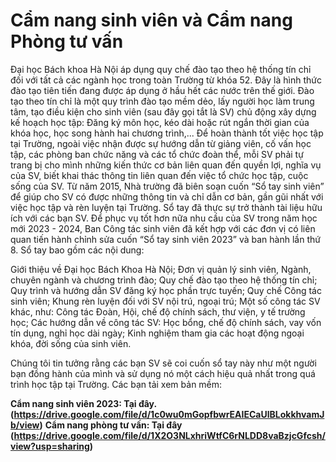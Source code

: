 # Cẩm nang sinh viên và Cẩm nang Phòng tư vấn

Đại học Bách khoa Hà Nội áp dụng quy chế đào tạo theo hệ thống tín chỉ đối với tất cả các ngành học trong toàn Trường từ khóa 52. Đây là hình thức đào tạo tiên tiến đang được áp dụng ở hầu hết các nước trên thế giới. Đào tạo theo tín chỉ là một quy trình đào tạo mềm dẻo, lấy người học làm trung tâm, tạo điều kiện cho sinh viên (sau đây gọi tắt là SV) chủ động xây dựng kế hoạch học tập: Đăng ký môn học, kéo dài hoặc rút ngắn thời gian của khóa học, học song hành hai chương trình,... Để hoàn thành tốt việc học tập tại Trường, ngoài việc nhận được sự hướng dẫn từ giảng viên, cố vấn học tập, các phòng ban chức năng và các tổ chức đoàn thể, mỗi SV phải tự trang bị cho mình những kiến thức cơ bản liên quan đến quyền lợi, nghĩa vụ của SV, biết khai thác thông tin liên quan đến việc tổ chức học tập, cuộc sống của SV. Từ năm 2015, Nhà trường đã biên soạn cuốn “Sổ tay sinh viên” để giúp cho SV có được những thông tin và chỉ dẫn cơ bản, gần gũi nhất với việc học tập và rèn luyện tại Trường. Sổ tay đã thực sự trở thành tài liệu hữu ích với các bạn SV. Để phục vụ tốt hơn nữa nhu cầu của SV trong năm học mới 2023 - 2024, Ban Công tác sinh viên đã kết hợp với các đơn vị có liên quan tiến hành chỉnh sửa cuốn “Sổ tay sinh viên 2023” và ban hành lần thứ 8. Sổ tay bao gồm các nội dung:

Giới thiệu về Đại học Bách Khoa Hà Nội;
Đơn vị quản lý sinh viên, Ngành, chuyên ngành và chương trình đào;
Quy chế đào tạo theo hệ thống tín chỉ;
Quy trình và hướng dẫn SV đăng ký học phần trực tuyến;
Quy chế Công tác sinh viên; Khung rèn luyện đối với SV nội trú, ngoại trú;
Một số công tác SV khác, như: Công tác Đoàn, Hội, chế độ chính sách, thư viện, y tế trường học;
Các hướng dẫn về công tác SV: Học bổng, chế độ chính sách, vay vốn tín dụng, nghỉ học dài ngày;
Kinh nghiệm tham gia các hoạt động ngoại khóa, đời sống của sinh viên.

Chúng tôi tin tưởng rằng các bạn SV sẽ coi cuốn sổ tay này như một người bạn đồng hành của mình và sử dụng nó một cách hiệu quả nhất trong quá trình học tập tại Trường.
Các bạn tải xem bản mềm:

**Cẩm nang sinh viên 2023: Tại đây. (https://drive.google.com/file/d/1c0wu0mGopfbwrEAIECaUlBLokkhvamJb/view)**
**Cẩm nang phòng tư vấn: Tại đây (https://drive.google.com/file/d/1X2O3NLxhriWtfC6rNLDD8vaBzjcGfcsh/view?usp=sharing)**